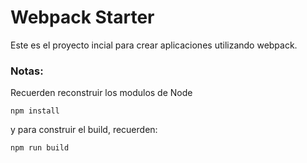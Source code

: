 # Webpack Starter

Este es el proyecto incial para crear aplicaciones utilizando webpack.

### Notas:
Recuerden reconstruir los modulos de Node
```
npm install
```

y para construir el build, recuerden:
```
npm run build
```